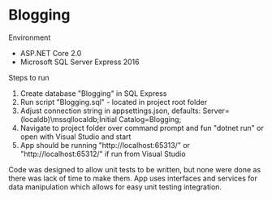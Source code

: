 # Blogging
Environment
- ASP.NET Core 2.0
- Microsoft SQL Server Express 2016

Steps to run

1. Create database "Blogging" in SQL Express
2. Run script "Blogging.sql" - located in project root folder
3. Adjust connection string in appsettings.json, defaults: Server=(localdb)\\mssqllocaldb;Initial Catalog=Blogging;
4. Navigate to project folder over command prompt and fun "dotnet run" or open with Visual Studio and start
5. App should be running "http://localhost:65313/" or "http://localhost:65312/" if run from Visual Studio

Code was designed to allow unit tests to be written, but none were done as there was lack of time to make them. App uses interfaces and services for data manipulation which allows for easy unit testing integration.
